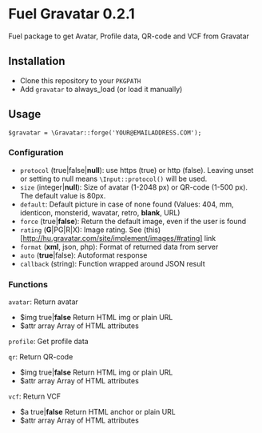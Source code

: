 Fuel Gravatar 0.2.1
===================

Fuel package to get Avatar, Profile data, QR-code and VCF from Gravatar

## Installation
* Clone this repository to your ````PKGPATH````
* Add ````gravatar```` to always_load (or load it manually)

## Usage
````
$gravatar = \Gravatar::forge('YOUR@EMAILADDRESS.COM');
````

### Configuration
* ````protocol```` (true|false|__null__): use https (true) or http (false). Leaving unset or setting to null means ````\Input::protocol()```` will be used.
* ````size```` (integer|__null__): Size of avatar (1-2048 px) or QR-code (1-500 px). The default value is 80px.
* ````default````: Default picture in case of none found (Values: 404, mm, identicon, monsterid, wavatar, retro, __blank__, URL)
* ````force```` (true|__false__): Return the default image, even if the user is found
* ````rating```` (__G__|PG|R|X): Image rating. See (this)[http://hu.gravatar.com/site/implement/images/#rating] link
* ````format```` (__xml__, json, php): Format of returned data from server
* ````auto```` (__true__|false): Autoformat response
* ````callback```` (string): Function wrapped around JSON result

### Functions

````avatar````: Return avatar

* $img		true|__false__		Return HTML img or plain URL
* $attr		array				Array of HTML attributes

````profile````: Get profile data

````qr````: Return QR-code

* $img		true|__false__		Return HTML img or plain URL
* $attr		array				Array of HTML attributes

````vcf````: Return VCF

* $a		true|__false__		Return HTML anchor or plain URL
* $attr		array				Array of HTML attributes